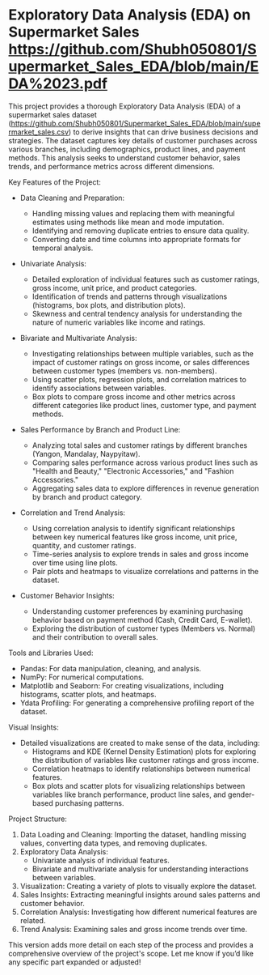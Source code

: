 
# Exploratory Data Analysis (EDA) on Supermarket Sales https://github.com/Shubh050801/Supermarket_Sales_EDA/blob/main/EDA%2023.pdf

This project provides a thorough Exploratory Data Analysis (EDA) of a supermarket sales dataset (https://github.com/Shubh050801/Supermarket_Sales_EDA/blob/main/supermarket_sales.csv) to derive insights that can drive business decisions and strategies. The dataset captures key details of customer purchases across various branches, including demographics, product lines, and payment methods. This analysis seeks to understand customer behavior, sales trends, and performance metrics across different dimensions.

 Key Features of the Project:
- Data Cleaning and Preparation:
  - Handling missing values and replacing them with meaningful estimates using methods like mean and mode imputation.
  - Identifying and removing duplicate entries to ensure data quality.
  - Converting date and time columns into appropriate formats for temporal analysis.
  
- Univariate Analysis:
  - Detailed exploration of individual features such as customer ratings, gross income, unit price, and product categories.
  - Identification of trends and patterns through visualizations (histograms, box plots, and distribution plots).
  - Skewness and central tendency analysis for understanding the nature of numeric variables like income and ratings.

- Bivariate and Multivariate Analysis:
  - Investigating relationships between multiple variables, such as the impact of customer ratings on gross income, or sales differences between customer types (members vs. non-members).
  - Using scatter plots, regression plots, and correlation matrices to identify associations between variables.
  - Box plots to compare gross income and other metrics across different categories like product lines, customer type, and payment methods.

- Sales Performance by Branch and Product Line:
  - Analyzing total sales and customer ratings by different branches (Yangon, Mandalay, Naypyitaw).
  - Comparing sales performance across various product lines such as "Health and Beauty," "Electronic Accessories," and "Fashion Accessories."
  - Aggregating sales data to explore differences in revenue generation by branch and product category.

- Correlation and Trend Analysis:
  - Using correlation analysis to identify significant relationships between key numerical features like gross income, unit price, quantity, and customer ratings.
  - Time-series analysis to explore trends in sales and gross income over time using line plots.
  - Pair plots and heatmaps to visualize correlations and patterns in the dataset.

- Customer Behavior Insights:
  - Understanding customer preferences by examining purchasing behavior based on payment method (Cash, Credit Card, E-wallet).
  - Exploring the distribution of customer types (Members vs. Normal) and their contribution to overall sales.

Tools and Libraries Used:
- Pandas: For data manipulation, cleaning, and analysis.
- NumPy: For numerical computations.
- Matplotlib and Seaborn: For creating visualizations, including histograms, scatter plots, and heatmaps.
- Ydata Profiling: For generating a comprehensive profiling report of the dataset.
  
Visual Insights:
- Detailed visualizations are created to make sense of the data, including:
  - Histograms and KDE (Kernel Density Estimation) plots for exploring the distribution of variables like customer ratings and gross income.
  - Correlation heatmaps to identify relationships between numerical features.
  - Box plots and scatter plots for visualizing relationships between variables like branch performance, product line sales, and gender-based purchasing patterns.

Project Structure:
1. Data Loading and Cleaning: Importing the dataset, handling missing values, converting data types, and removing duplicates.
2. Exploratory Data Analysis:
   - Univariate analysis of individual features.
   - Bivariate and multivariate analysis for understanding interactions between variables.
3. Visualization: Creating a variety of plots to visually explore the dataset.
4. Sales Insights: Extracting meaningful insights around sales patterns and customer behavior.
5. Correlation Analysis: Investigating how different numerical features are related.
6. Trend Analysis: Examining sales and gross income trends over time.


This version adds more detail on each step of the process and provides a comprehensive overview of the project's scope. Let me know if you’d like any specific part expanded or adjusted!
